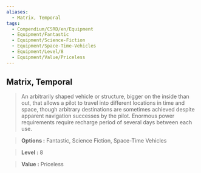 ```yaml
---
aliases:
  - Matrix, Temporal
tags:
  - Compendium/CSRD/en/Equipment
  - Equipment/Fantastic
  - Equipment/Science-Fiction
  - Equipment/Space-Time-Vehicles
  - Equipment/Level/8
  - Equipment/Value/Priceless
---
```

  
    
## Matrix, Temporal    
    
>An arbitrarily shaped vehicle or structure, bigger on the inside than out, that allows a pilot to travel into different locations in time and space, though arbitrary destinations are sometimes achieved despite apparent navigation successes by the pilot. Enormous power requirements require recharge period of several days between each use.    
> **Options :** Fantastic, Science Fiction, Space-Time Vehicles    
> **Level :** 8    
> **Value :** Priceless